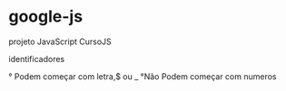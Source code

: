 # google-js
 projeto
JavaScript CursoJS

identificadores

° Podem começar com letra,$ ou _
°Não Podem começar com numeros